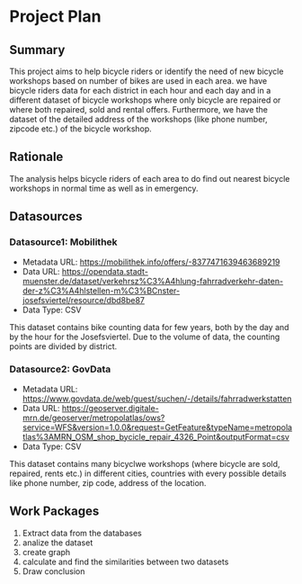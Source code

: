 # Project Plan

## Summary

This project aims to help bicycle riders or identify the need of new bicycle workshops based on number of bikes are used in each area. we have bicycle riders data for each district in each hour and each day and in a different dataset of bicycle workshops where only bicycle are repaired or where both repaired, sold and rental offers. Furthermore, we have the dataset of the detailed address of the workshops (like phone number, zipcode etc.) of the bicycle workshop.


## Rationale


The analysis helps bicycle riders of each area to do find out nearest bicycle workshops in normal time as well as in emergency.

## Datasources

<!-- Describe each datasources you plan to use in a section. Use the prefic "DatasourceX" where X is the id of the datasource. -->

### Datasource1: Mobilithek
* Metadata URL: https://mobilithek.info/offers/-8377471639463689219
* Data URL: https://opendata.stadt-muenster.de/dataset/verkehrsz%C3%A4hlung-fahrradverkehr-daten-der-z%C3%A4hlstellen-m%C3%BCnster-josefsviertel/resource/dbd8be87
* Data Type: CSV

This dataset contains bike counting data for few years, both by the day and by the hour for the Josefsviertel.  Due to the volume of data, the counting points are divided by district. 

### Datasource2: GovData
* Metadata URL: https://www.govdata.de/web/guest/suchen/-/details/fahrradwerkstatten
* Data URL: https://geoserver.digitale-mrn.de/geoserver/metropolatlas/ows?service=WFS&version=1.0.0&request=GetFeature&typeName=metropolatlas%3AMRN_OSM_shop_bycicle_repair_4326_Point&outputFormat=csv 
* Data Type: CSV

This dataset contains many bicyclwe workshops (where bicycle are sold, repaired, rents etc.) in different cities, countries with every possible details like phone number, zip code, address of the location.


## Work Packages

<!-- List of work packages ordered sequentially, each pointing to an issue with more details. -->

1. Extract data from the databases
2. analize the dataset
3. create graph
4. calculate and find the similarities between two datasets
5. Draw conclusion

[i1]: https://github.com/jvalue/2023-amse-template/issues/1
